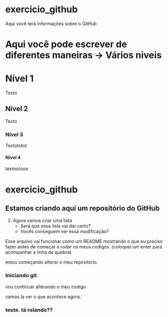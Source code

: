 # exercicio_github
Aqui você terá informações sobre o GitHub

# Aqui você pode escrever de diferentes maneiras -> Vários niveis

# Nível 1

Texto

## Nível 2

Texto

### Nível 3

Textototot

#### Nível 4 

textootooo
# exercicio_github

## Estamos criando aqui um repositório do GitHub


1. Agora vamos criar uma lista
    - Será que essa lista vai dar certo?
     - Vocês conseguem ver essa modificação?

Esse arquivo vai funcionar como um README mostrando o que eu preciso fazer 
antes de começar a rodar os meus codigos.
(coloquei um enter para acompanhar a linha de quebra) 
 
 
estou começando alterar o meu repositorio.

### Iniciando git

vou continuar alterando o meu codigo

vamos la ver o que acontece agora.

### teste. tá rolando??
